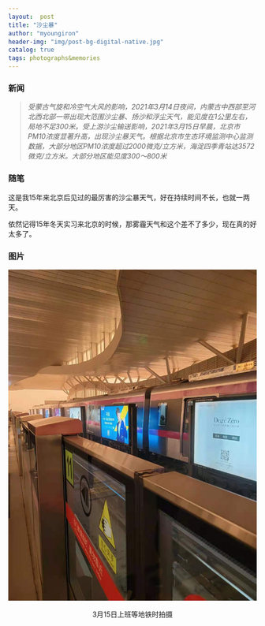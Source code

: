 ```yaml
---
layout:  post 
title: "沙尘暴" 
author: "myoungiron"
header-img: "img/post-bg-digital-native.jpg"
catalog: true
tags: photographs&memories
---
```

### 新闻
>*受蒙古气旋和冷空气大风的影响，2021年3月14日夜间，内蒙古中西部至河北西北部一带出现大范围沙尘暴、扬沙和浮尘天气，能见度在1公里左右，局地不足300米。受上游沙尘输送影响，2021年3月15日早晨，北京市PM10浓度显著升高，出现沙尘暴天气。根据北京市生态环境监测中心监测数据，大部分地区PM10浓度超过2000微克/立方米，海淀四季青站达3572微克/立方米。大部分地区能见度300～800米*

### 随笔
这是我15年来北京后见过的最厉害的沙尘暴天气，好在持续时间不长，也就一两天。

依然记得15年冬天实习来北京的时候，那雾霾天气和这个差不了多少，现在真的好太多了。


### 图片
![](/img/photo/one_phone_20210315.jpg)
<center>3月15日上班等地铁时拍摄</center>